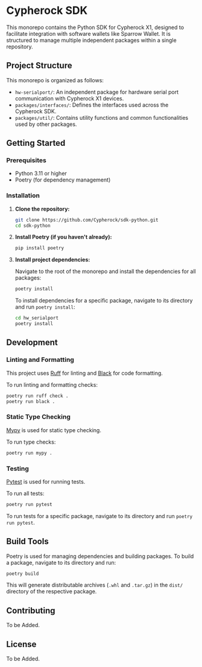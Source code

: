 # Cypherock SDK

This monorepo contains the Python SDK for Cypherock X1, designed to facilitate integration with software wallets like Sparrow Wallet. It is structured to manage multiple independent packages within a single repository.

## Project Structure

This monorepo is organized as follows:

- `hw-serialport/`: An independent package for hardware serial port communication with Cypherock X1 devices.
- `packages/interfaces/`: Defines the interfaces used across the Cypherock SDK.
- `packages/util/`: Contains utility functions and common functionalities used by other packages.

## Getting Started

### Prerequisites

- Python 3.11 or higher
- Poetry (for dependency management)

### Installation

1. **Clone the repository:**

   ```bash
   git clone https://github.com/Cypherock/sdk-python.git
   cd sdk-python
   ```

2. **Install Poetry (if you haven't already):**

   ```bash
   pip install poetry
   ```

3. **Install project dependencies:**

   Navigate to the root of the monorepo and install the dependencies for all packages:

   ```bash
   poetry install
   ```

   To install dependencies for a specific package, navigate to its directory and run `poetry install`:

   ```bash
   cd hw_serialport
   poetry install
   ```

## Development

### Linting and Formatting

This project uses [Ruff](https://beta.ruff.rs/docs/) for linting and [Black](https://github.com/psf/black) for code formatting.

To run linting and formatting checks:

```bash
poetry run ruff check .
poetry run black .
```

### Static Type Checking

[Mypy](http://mypy-lang.org/) is used for static type checking.

To run type checks:

```bash
poetry run mypy .
```

### Testing

[Pytest](https://docs.pytest.org/en/stable/) is used for running tests.

To run all tests:

```bash
poetry run pytest
```

To run tests for a specific package, navigate to its directory and run `poetry run pytest`.

## Build Tools

Poetry is used for managing dependencies and building packages. To build a package, navigate to its directory and run:

```bash
poetry build
```

This will generate distributable archives (`.whl` and `.tar.gz`) in the `dist/` directory of the respective package.

## Contributing

To be Added.

## License

To be Added.



